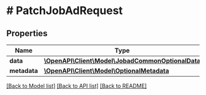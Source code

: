 # # PatchJobAdRequest

## Properties

Name | Type | Description | Notes
------------ | ------------- | ------------- | -------------
**data** | [**\OpenAPI\Client\Model\JobadCommonOptionalData**](JobadCommonOptionalData.md) |  |
**metadata** | [**\OpenAPI\Client\Model\OptionalMetadata**](OptionalMetadata.md) |  | [optional]

[[Back to Model list]](../../README.md#models) [[Back to API list]](../../README.md#endpoints) [[Back to README]](../../README.md)
